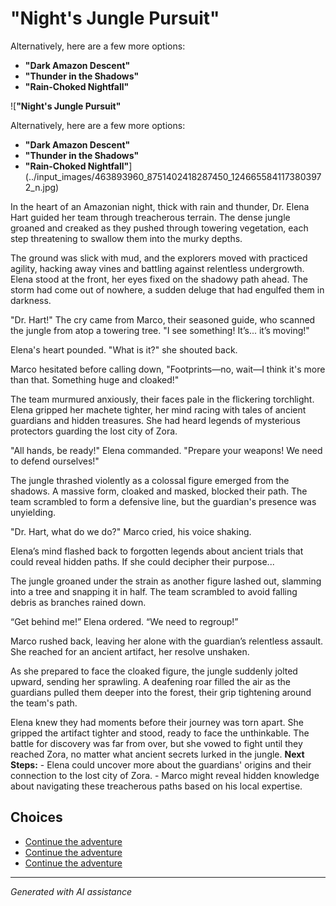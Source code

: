 # **"Night's Jungle Pursuit"**

Alternatively, here are a few more options:

- **"Dark Amazon Descent"**
- **"Thunder in the Shadows"**
- **"Rain-Choked Nightfall"**

![**"Night's Jungle Pursuit"**

Alternatively, here are a few more options:

- **"Dark Amazon Descent"**
- **"Thunder in the Shadows"**
- **"Rain-Choked Nightfall"**](../input_images/463893960_8751402418287450_1246655841173803972_n.jpg)

In the heart of an Amazonian night, thick with rain and thunder, Dr. Elena Hart guided her team through treacherous terrain. The dense jungle groaned and creaked as they pushed through towering vegetation, each step threatening to swallow them into the murky depths.

The ground was slick with mud, and the explorers moved with practiced agility, hacking away vines and battling against relentless undergrowth. Elena stood at the front, her eyes fixed on the shadowy path ahead. The storm had come out of nowhere, a sudden deluge that had engulfed them in darkness.

"Dr. Hart!" The cry came from Marco, their seasoned guide, who scanned the jungle from atop a towering tree. "I see something! It’s... it’s moving!"

Elena's heart pounded. "What is it?" she shouted back.

Marco hesitated before calling down, "Footprints—no, wait—I think it's more than that. Something huge and cloaked!"

The team murmured anxiously, their faces pale in the flickering torchlight. Elena gripped her machete tighter, her mind racing with tales of ancient guardians and hidden treasures. She had heard legends of mysterious protectors guarding the lost city of Zora.

"All hands, be ready!" Elena commanded. "Prepare your weapons! We need to defend ourselves!"

The jungle thrashed violently as a colossal figure emerged from the shadows. A massive form, cloaked and masked, blocked their path. The team scrambled to form a defensive line, but the guardian's presence was unyielding.

"Dr. Hart, what do we do?" Marco cried, his voice shaking.

Elena’s mind flashed back to forgotten legends about ancient trials that could reveal hidden paths. If she could decipher their purpose...

The jungle groaned under the strain as another figure lashed out, slamming into a tree and snapping it in half. The team scrambled to avoid falling debris as branches rained down.

“Get behind me!” Elena ordered. “We need to regroup!”

Marco rushed back, leaving her alone with the guardian’s relentless assault. She reached for an ancient artifact, her resolve unshaken.

As she prepared to face the cloaked figure, the jungle suddenly jolted upward, sending her sprawling. A deafening roar filled the air as the guardians pulled them deeper into the forest, their grip tightening around the team's path.

Elena knew they had moments before their journey was torn apart. She gripped the artifact tighter and stood, ready to face the unthinkable. The battle for discovery was far from over, but she vowed to fight until they reached Zora, no matter what ancient secrets lurked in the jungle.
     **Next Steps:**
      - Elena could uncover more about the guardians' origins and their connection to the lost city of Zora.
      - Marco might reveal hidden knowledge about navigating these treacherous paths based on his local expertise.


## Choices

* [Continue the adventure](./475838291_1316583769763327_611859964883411367_n.md)
* [Continue the adventure](./20221013_144305.md)
* [Continue the adventure](./20221112_132825.md)


---
*Generated with AI assistance*
